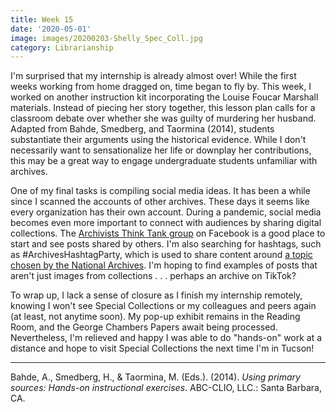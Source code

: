 ```yaml
---
title: Week 15
date: '2020-05-01'
image: images/20200203-Shelly_Spec_Coll.jpg
category: Librarianship
---
```


I'm surprised that my internship is already almost over! While the first weeks working from home dragged on, time began to fly by. This week, I worked on another instruction kit incorporating the Louise Foucar Marshall materials. Instead of piecing her story together, this lesson plan calls for a classroom debate over whether she was guilty of murdering her husband. Adapted from Bahde, Smedberg, and Taormina (2014), students substantiate their arguments using the historical evidence. While I don't necessarily want to sensationalize her life or downplay her contributions, this may be a great way to engage undergraduate students unfamiliar with archives.

One of my final tasks is compiling social media ideas. It has been a while since I scanned the accounts of other archives. These days it seems like every organization has their own account. During a pandemic, social media becomes even more important to connect with audiences by sharing digital collections. The [Archivists Think Tank group](https://www.facebook.com/groups/1742162419354971) on Facebook is a good place to start and see posts shared by others. I'm also searching for hashtags, such as #ArchivesHashtagParty, which is used to share content around [a topic chosen by the National Archives](https://www.archives.gov/campaigns/archives-hashtag-party). I'm hoping to find examples of posts that aren't just images from collections . . . perhaps an archive on TikTok?

To wrap up, I lack a sense of closure as I finish my internship remotely, knowing I won't see Special Collections or my colleagues and peers again (at least, not anytime soon). My pop-up exhibit remains in the Reading Room, and the George Chambers Papers await being processed. Nevertheless, I'm relieved and happy I was able to do "hands-on" work at a distance and hope to visit Special Collections the next time I'm in Tucson!

---

Bahde, A., Smedberg, H., & Taormina, M. (Eds.). (2014). _Using primary sources: Hands-on instructional exercises_. ABC-CLIO, LLC.: Santa Barbara, CA.
